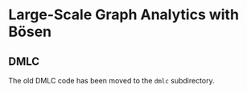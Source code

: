 # Large-Scale Graph Analytics with Bösen

## DMLC

The old DMLC code has been moved to the `dmlc` subdirectory.
